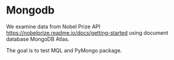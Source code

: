# Mongodb

We examine data from Nobel Prize API https://nobelprize.readme.io/docs/getting-started using document database MongoDB Atlas.

The goal is to test MQL and PyMongo package.
